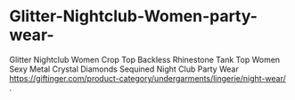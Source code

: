# Glitter-Nightclub-Women-party-wear-
Glitter Nightclub Women Crop Top Backless Rhinestone Tank Top Women Sexy Metal Crystal Diamonds Sequined Night Club Party Wear https://giftinger.com/product-category/undergarments/lingerie/night-wear/ .
